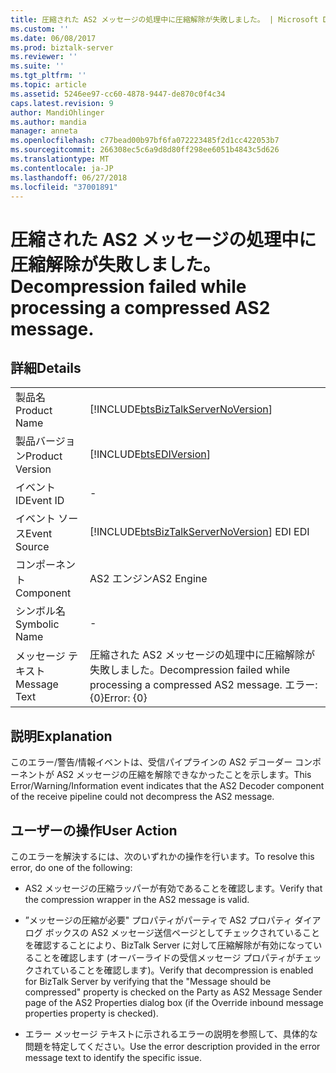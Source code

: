 ```yaml
---
title: 圧縮された AS2 メッセージの処理中に圧縮解除が失敗しました。 | Microsoft Docs
ms.custom: ''
ms.date: 06/08/2017
ms.prod: biztalk-server
ms.reviewer: ''
ms.suite: ''
ms.tgt_pltfrm: ''
ms.topic: article
ms.assetid: 5246ee97-cc60-4878-9447-de870c0f4c34
caps.latest.revision: 9
author: MandiOhlinger
ms.author: mandia
manager: anneta
ms.openlocfilehash: c77bead00b97bf6fa072223485f2d1cc422053b7
ms.sourcegitcommit: 266308ec5c6a9d8d80ff298ee6051b4843c5d626
ms.translationtype: MT
ms.contentlocale: ja-JP
ms.lasthandoff: 06/27/2018
ms.locfileid: "37001891"
---
```

# <a name="decompression-failed-while-processing-a-compressed-as2-message"></a><span data-ttu-id="caf8b-103">圧縮された AS2 メッセージの処理中に圧縮解除が失敗しました。</span><span class="sxs-lookup"><span data-stu-id="caf8b-103">Decompression failed while processing a compressed AS2 message.</span></span>
## <a name="details"></a><span data-ttu-id="caf8b-104">詳細</span><span class="sxs-lookup"><span data-stu-id="caf8b-104">Details</span></span>  
  
|                 |                                                                                        |
|-----------------|----------------------------------------------------------------------------------------|
|  <span data-ttu-id="caf8b-105">製品名</span><span class="sxs-lookup"><span data-stu-id="caf8b-105">Product Name</span></span>   |   [!INCLUDE[btsBizTalkServerNoVersion](../includes/btsbiztalkservernoversion-md.md)]   |
| <span data-ttu-id="caf8b-106">製品バージョン</span><span class="sxs-lookup"><span data-stu-id="caf8b-106">Product Version</span></span> |               [!INCLUDE[btsEDIVersion](../includes/btsediversion-md.md)]               |
|    <span data-ttu-id="caf8b-107">イベント ID</span><span class="sxs-lookup"><span data-stu-id="caf8b-107">Event ID</span></span>     |                                           -                                            |
|  <span data-ttu-id="caf8b-108">イベント ソース</span><span class="sxs-lookup"><span data-stu-id="caf8b-108">Event Source</span></span>   | [!INCLUDE[btsBizTalkServerNoVersion](../includes/btsbiztalkservernoversion-md.md)]<span data-ttu-id="caf8b-109"> EDI</span><span class="sxs-lookup"><span data-stu-id="caf8b-109"> EDI</span></span> |
|    <span data-ttu-id="caf8b-110">コンポーネント</span><span class="sxs-lookup"><span data-stu-id="caf8b-110">Component</span></span>    |                                       <span data-ttu-id="caf8b-111">AS2 エンジン</span><span class="sxs-lookup"><span data-stu-id="caf8b-111">AS2 Engine</span></span>                                       |
|  <span data-ttu-id="caf8b-112">シンボル名</span><span class="sxs-lookup"><span data-stu-id="caf8b-112">Symbolic Name</span></span>  |                                           -                                            |
|  <span data-ttu-id="caf8b-113">メッセージ テキスト</span><span class="sxs-lookup"><span data-stu-id="caf8b-113">Message Text</span></span>   |       <span data-ttu-id="caf8b-114">圧縮された AS2 メッセージの処理中に圧縮解除が失敗しました。</span><span class="sxs-lookup"><span data-stu-id="caf8b-114">Decompression failed while processing a compressed AS2 message.</span></span> <span data-ttu-id="caf8b-115">エラー: {0}</span><span class="sxs-lookup"><span data-stu-id="caf8b-115">Error: {0}</span></span>       |
  
## <a name="explanation"></a><span data-ttu-id="caf8b-116">説明</span><span class="sxs-lookup"><span data-stu-id="caf8b-116">Explanation</span></span>  
 <span data-ttu-id="caf8b-117">このエラー/警告/情報イベントは、受信パイプラインの AS2 デコーダー コンポーネントが AS2 メッセージの圧縮を解除できなかったことを示します。</span><span class="sxs-lookup"><span data-stu-id="caf8b-117">This Error/Warning/Information event indicates that the AS2 Decoder component of the receive pipeline could not decompress the AS2 message.</span></span>  
  
## <a name="user-action"></a><span data-ttu-id="caf8b-118">ユーザーの操作</span><span class="sxs-lookup"><span data-stu-id="caf8b-118">User Action</span></span>  
 <span data-ttu-id="caf8b-119">このエラーを解決するには、次のいずれかの操作を行います。</span><span class="sxs-lookup"><span data-stu-id="caf8b-119">To resolve this error, do one of the following:</span></span>  
  
-   <span data-ttu-id="caf8b-120">AS2 メッセージの圧縮ラッパーが有効であることを確認します。</span><span class="sxs-lookup"><span data-stu-id="caf8b-120">Verify that the compression wrapper in the AS2 message is valid.</span></span>  
  
-   <span data-ttu-id="caf8b-121">”メッセージの圧縮が必要" プロパティがパーティで AS2 プロパティ ダイアログ ボックスの AS2 メッセージ送信ページとしてチェックされていることを確認することにより、BizTalk Server に対して圧縮解除が有効になっていることを確認します (オーバーライドの受信メッセージ プロパティがチェックされていることを確認します)。</span><span class="sxs-lookup"><span data-stu-id="caf8b-121">Verify that decompression is enabled for BizTalk Server by verifying that the "Message should be compressed" property is checked on the Party as AS2 Message Sender page of the AS2 Properties dialog box (if the Override inbound message properties property is checked).</span></span>  
  
-   <span data-ttu-id="caf8b-122">エラー メッセージ テキストに示されるエラーの説明を参照して、具体的な問題を特定してください。</span><span class="sxs-lookup"><span data-stu-id="caf8b-122">Use the error description provided in the error message text to identify the specific issue.</span></span>